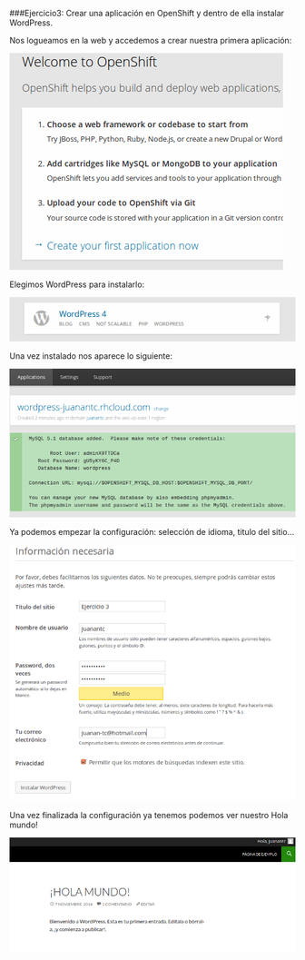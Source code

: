 ###Ejercicio3: Crear una aplicación en OpenShift y dentro de ella instalar WordPress.

Nos logueamos en la web y accedemos a crear nuestra primera aplicación:

![](openshift.png)

Elegimos WordPress para instalarlo:

![](wordPress.png)

Una vez instalado nos aparece lo siguiente:

![](wordPress2.png)

Ya podemos empezar la configuración: selección de idioma, titulo del sitio...

![](wordPress3.png)

Una vez finalizada la configuración ya tenemos podemos ver nuestro Hola mundo!

![](wordPress4.png)